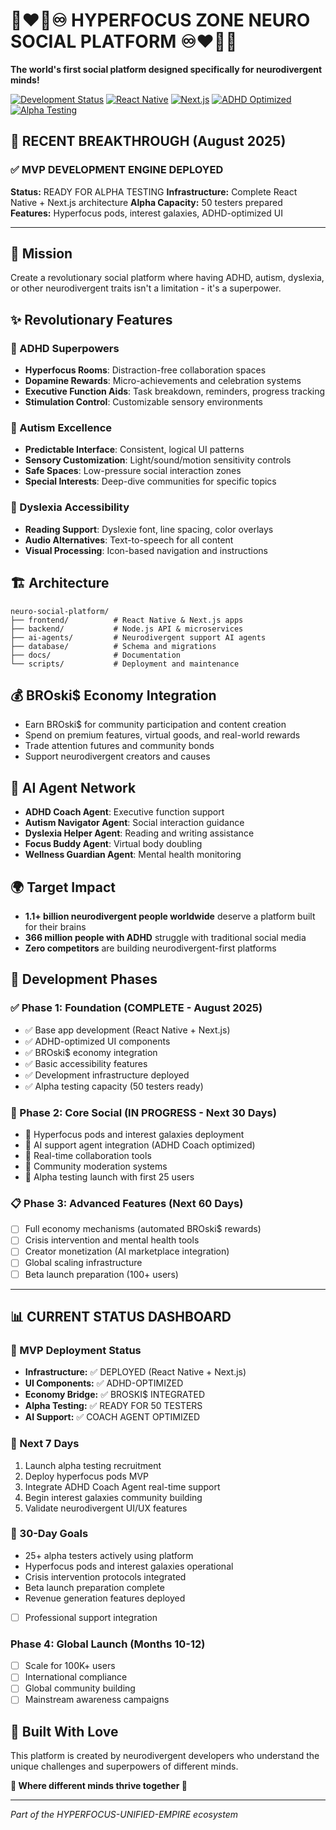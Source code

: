 # 🌟❤️‍🔥♾️ HYPERFOCUS ZONE NEURO SOCIAL PLATFORM ♾️❤️‍🔥🌟

**The world's first social platform designed specifically for neurodivergent minds!**

[![Development Status](https://img.shields.io/badge/Status-MVP%20DEPLOYED-brightgreen)](.)
[![React Native](https://img.shields.io/badge/React%20Native-Ready-blue)](.)
[![Next.js](https://img.shields.io/badge/Next.js-Deployed-success)](.)
[![ADHD Optimized](https://img.shields.io/badge/ADHD%20Optimized-100%25-purple)](.)
[![Alpha Testing](https://img.shields.io/badge/Alpha%20Testing-Ready%20for%2050-orange)](.)

## 🎊 **RECENT BREAKTHROUGH (August 2025)**

### ✅ **MVP DEVELOPMENT ENGINE DEPLOYED**
**Status:** READY FOR ALPHA TESTING
**Infrastructure:** Complete React Native + Next.js architecture
**Alpha Capacity:** 50 testers prepared
**Features:** Hyperfocus pods, interest galaxies, ADHD-optimized UI

---

## 🎯 Mission
Create a revolutionary social platform where having ADHD, autism, dyslexia, or other neurodivergent traits isn't a limitation - it's a superpower.

## ✨ Revolutionary Features

### 🧠 ADHD Superpowers
- **Hyperfocus Rooms**: Distraction-free collaboration spaces
- **Dopamine Rewards**: Micro-achievements and celebration systems
- **Executive Function Aids**: Task breakdown, reminders, progress tracking
- **Stimulation Control**: Customizable sensory environments

### 🌈 Autism Excellence
- **Predictable Interface**: Consistent, logical UI patterns
- **Sensory Customization**: Light/sound/motion sensitivity controls
- **Safe Spaces**: Low-pressure social interaction zones
- **Special Interests**: Deep-dive communities for specific topics

### 📖 Dyslexia Accessibility
- **Reading Support**: Dyslexie font, line spacing, color overlays
- **Audio Alternatives**: Text-to-speech for all content
- **Visual Processing**: Icon-based navigation and instructions

## 🏗️ Architecture

```
neuro-social-platform/
├── frontend/          # React Native & Next.js apps
├── backend/           # Node.js API & microservices
├── ai-agents/         # Neurodivergent support AI agents
├── database/          # Schema and migrations
├── docs/              # Documentation
└── scripts/           # Deployment and maintenance
```

## 💰 BROski$ Economy Integration
- Earn BROski$ for community participation and content creation
- Spend on premium features, virtual goods, and real-world rewards
- Trade attention futures and community bonds
- Support neurodivergent creators and causes

## 🤖 AI Agent Network
- **ADHD Coach Agent**: Executive function support
- **Autism Navigator Agent**: Social interaction guidance
- **Dyslexia Helper Agent**: Reading and writing assistance
- **Focus Buddy Agent**: Virtual body doubling
- **Wellness Guardian Agent**: Mental health monitoring

## 🌍 Target Impact
- **1.1+ billion neurodivergent people worldwide** deserve a platform built for their brains
- **366 million people with ADHD** struggle with traditional social media
- **Zero competitors** are building neurodivergent-first platforms

## 🚀 Development Phases

### ✅ Phase 1: Foundation (COMPLETE - August 2025)
- ✅ Base app development (React Native + Next.js)
- ✅ ADHD-optimized UI components
- ✅ BROski$ economy integration
- ✅ Basic accessibility features
- ✅ Development infrastructure deployed
- ✅ Alpha testing capacity (50 testers ready)

### 🔄 Phase 2: Core Social (IN PROGRESS - Next 30 Days)
- 🔄 Hyperfocus pods and interest galaxies deployment
- 🔄 AI support agent integration (ADHD Coach optimized)
- 🔄 Real-time collaboration tools
- 🔄 Community moderation systems
- 🔄 Alpha testing launch with first 25 users

### 📋 Phase 3: Advanced Features (Next 60 Days)
- [ ] Full economy mechanisms (automated BROski$ rewards)
- [ ] Crisis intervention and mental health tools
- [ ] Creator monetization (AI marketplace integration)
- [ ] Global scaling infrastructure
- [ ] Beta launch preparation (100+ users)

---

## 📊 **CURRENT STATUS DASHBOARD**

### **🎯 MVP Deployment Status**
- **Infrastructure:** ✅ DEPLOYED (React Native + Next.js)
- **UI Components:** ✅ ADHD-OPTIMIZED
- **Economy Bridge:** ✅ BROSKI$ INTEGRATED
- **Alpha Testing:** ✅ READY FOR 50 TESTERS
- **AI Support:** ✅ COACH AGENT OPTIMIZED

### **🚀 Next 7 Days**
1. Launch alpha testing recruitment
2. Deploy hyperfocus pods MVP
3. Integrate ADHD Coach Agent real-time support
4. Begin interest galaxies community building
5. Validate neurodivergent UI/UX features

### **💎 30-Day Goals**
- 25+ alpha testers actively using platform
- Hyperfocus pods and interest galaxies operational
- Crisis intervention protocols integrated
- Beta launch preparation complete
- Revenue generation features deployed
- [ ] Professional support integration

### Phase 4: Global Launch (Months 10-12)
- [ ] Scale for 100K+ users
- [ ] International compliance
- [ ] Global community building
- [ ] Mainstream awareness campaigns

## 💫 Built With Love
This platform is created by neurodivergent developers who understand the unique challenges and superpowers of different minds.

**🌟 Where different minds thrive together 🌟**

---

*Part of the HYPERFOCUS-UNIFIED-EMPIRE ecosystem*
